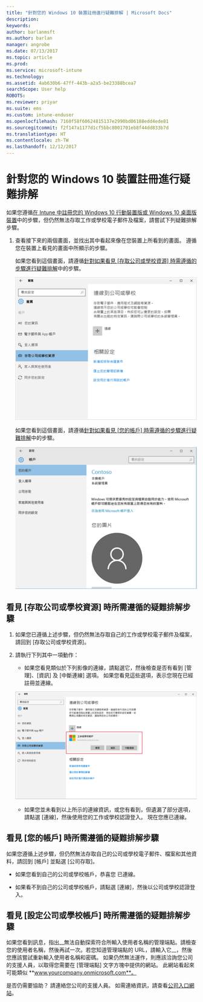 ```yaml
---
title: "針對您的 Windows 10 裝置註冊進行疑難排解 | Microsoft Docs"
description: 
keywords: 
author: barlanmsft
ms.author: barlan
manager: angrobe
ms.date: 07/13/2017
ms.topic: article
ms.prod: 
ms.service: microsoft-intune
ms.technology: 
ms.assetid: 4ab630b6-47ff-443b-a2a5-be23388bcea7
searchScope: User help
ROBOTS: 
ms.reviewer: priyar
ms.suite: ems
ms.custom: intune-enduser
ms.openlocfilehash: 7160f58f60624815137e2990bd06188edd4ede81
ms.sourcegitcommit: f2f147a1177d1cf5bbc8001701eb8f44dd833b7d
ms.translationtype: HT
ms.contentlocale: zh-TW
ms.lasthandoff: 12/12/2017
---
```

# <a name="troubleshoot-your-windows-10-device-enrollment"></a>針對您的 Windows 10 裝置註冊進行疑難排解
如果您遵循[在 Intune 中註冊您的 Windows 10 行動裝置版或 Windows 10 桌面版裝置](enroll-your-w10-phone-or-w10-pc-windows.md)中的步驟，但仍然無法存取工作或學校電子郵件及檔案，請嘗試下列疑難排解步驟。

1.  查看接下來的兩個畫面，並找出其中看起來像在您裝置上所看到的畫面。 遵循您在裝置上看見的畫面中所顯示的步驟。

    如果您看到這個畫面，請遵循[針對如果看見 [存取公司或學校資源] 時需遵循的步驟進行疑難排解](#troubleshooting-steps-to-follow-if-you-see-access-work-or-school)中的步驟。

    ![settings-accounts-access-work-or-school](./media/w10-enroll-rs1-connect-to-work-or-school.png)

    如果您看到這個畫面，請遵循[針對如果看見 [您的帳戶] 時需遵循的步驟進行疑難排解](#troubleshooting-steps-to-follow-if-you-see-your-account)中的步驟。

    ![settings-accounts-your-account](./media/W10-enroll-2-accounts-your-account.png)

## <a name="troubleshooting-steps-to-follow-if-you-see-access-work-or-school"></a>看見 [存取公司或學校資源] 時所需遵循的疑難排解步驟

1.  如果您已遵循上述步驟，但仍然無法存取自己的工作或學校電子郵件及檔案，請回到 [存取公司或學校資源]。

2. 請執行下列其中一項動作：

    - 如果您看見類似於下列影像的連線，請點選它，然後檢查是否有看到 [管理]、[資訊] 及 [中斷連線] 選項。 如果您看見這些選項，表示您現在已經註冊並連線。

    ![validate-successful-enrollment](./media/w10-enroll-rs1-validate-successful-enrollment.png)

    - 如果您並未看到以上所示的連線資訊，或您有看到，但遺漏了部分選項，請點選 [連線]，然後使用您的工作或學校認證登入。 現在您應已連線。

## <a name="troubleshooting-steps-to-follow-if-you-see-your-account"></a>看見 [您的帳戶] 時所需遵循的疑難排解步驟

如果您遵循上述步驟，但仍然無法存取自己的公司或學校電子郵件、檔案和其他資料，請回到 [帳戶] 並點選 [公司存取]。

- 如果您看到自己的公司或學校帳戶，恭喜您 已連線。

- 如果看不到自己的公司或學校帳戶，請點選 [連線]，然後以公司或學校認證登入。

## <a name="troubleshooting-steps-to-follow-if-you-see-set-up-a-work-or-school-account"></a>看見 [設定公司或學校帳戶] 時所需遵循的疑難排解步驟

如果您看到訊息，指出__無法自動探索符合所輸入使用者名稱的管理端點。請檢查您的使用者名稱，然後再試一次。若您知道管理端點的 URL，請輸入它__，然後您應該嘗試重新輸入使用者名稱和密碼。 如果仍然無法運作，則應該洽詢您公司的支援人員，以取得您需要在 [管理端點] 文字方塊中提供的網站。 此網站看起來可能類似 **www.yourcompany.onmicrosoft.com**。

是否仍需要協助？ 請連絡您公司的支援人員。 如需連絡資訊，請查看[公司入口網站](https://portal.manage.microsoft.com#HelpDeskDialog)。

